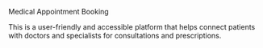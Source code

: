 Medical Appointment Booking

This is a user-friendly and accessible platform that helps connect patients with doctors and specialists for consultations and prescriptions.